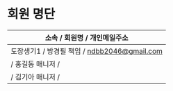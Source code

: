 # 회원 명단

|        소속 / 회원명 / 개인메일주소          |
|----------------------------------------|
|도장생기1 / 방경필 책임  / ndbb2046@gmail.com|
|        / 홍길동 매니저 /                  |
|        / 김기아 매니저 /                  |






